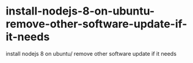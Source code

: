 # install-nodejs-8-on-ubuntu-remove-other-software-update-if-it-needs
install nodejs 8 on ubuntu/ remove other software update if it needs
